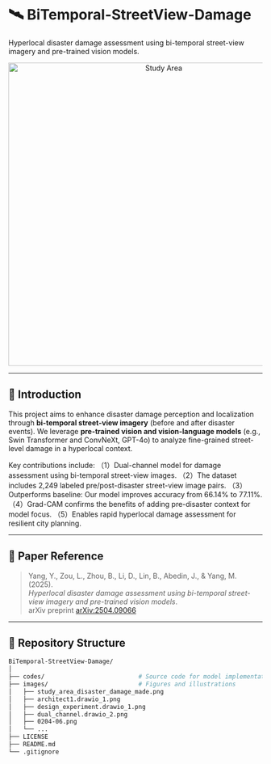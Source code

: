 # 🛰️ BiTemporal-StreetView-Damage

Hyperlocal disaster damage assessment using bi-temporal street-view imagery and pre-trained vision models.

<p align="center">
  <img src="images/study_area_disaster_damage_made.png" alt="Study Area" width="600"/>
</p>

---

## 📌 Introduction

This project aims to enhance disaster damage perception and localization through **bi-temporal street-view imagery** (before and after disaster events). We leverage **pre-trained vision and vision-language models** (e.g., Swin Transformer and ConvNeXt, GPT-4o) to analyze fine-grained street-level damage in a hyperlocal context.

Key contributions include:
（1）Dual-channel model for damage assessment using bi-temporal street-view images.
（2）The dataset includes 2,249 labeled pre/post-disaster street-view image pairs.
（3）Outperforms baseline: Our model improves accuracy from 66.14% to 77.11%.
（4）Grad-CAM confirms the benefits of adding pre-disaster context for model focus.
（5）Enables rapid hyperlocal damage assessment for resilient city planning.


---

## 🧠 Paper Reference

> Yang, Y., Zou, L., Zhou, B., Li, D., Lin, B., Abedin, J., & Yang, M. (2025).  
> *Hyperlocal disaster damage assessment using bi-temporal street-view imagery and pre-trained vision models*.  
> arXiv preprint [arXiv:2504.09066](https://arxiv.org/abs/2504.09066)

---

## 📁 Repository Structure

```bash
BiTemporal-StreetView-Damage/
│
├── codes/                          # Source code for model implementation and experiments
├── images/                         # Figures and illustrations
│   ├── study_area_disaster_damage_made.png
│   ├── architect1.drawio_1.png
│   ├── design_experiment.drawio_1.png
│   ├── dual_channel.drawio_2.png
│   ├── 0204-06.png
│   └── ...
├── LICENSE
├── README.md
└── .gitignore

